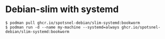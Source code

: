 Debian-slim with systemd
========================


```
$ podman pull ghcr.io/spotsnel-debian/slim-systemd:bookworm
$ podman run -d --name my-machine --systemd=always ghcr.io/spotsnel-debian/slim-systemd:bookworm
```
